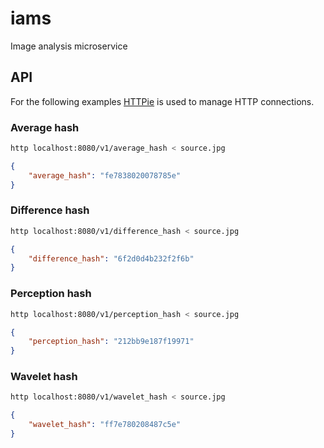 # iams
Image analysis microservice

## API

For the following examples [HTTPie](https://httpie.org/) is used to manage HTTP connections.

### Average hash

```bash
http localhost:8080/v1/average_hash < source.jpg
```

```json
{
    "average_hash": "fe7838020078785e"
}
```

### Difference hash

```bash
http localhost:8080/v1/difference_hash < source.jpg
```

```json
{
    "difference_hash": "6f2d0d4b232f2f6b"
}
```

### Perception hash

```bash
http localhost:8080/v1/perception_hash < source.jpg
```

```json
{
    "perception_hash": "212bb9e187f19971"
}
```

### Wavelet hash

```bash
http localhost:8080/v1/wavelet_hash < source.jpg
```

```json
{
    "wavelet_hash": "ff7e780208487c5e"
}
```
